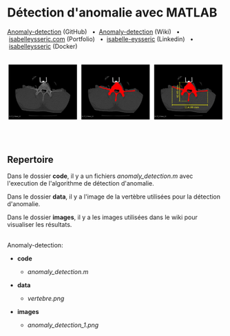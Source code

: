 # Détection d'anomalie avec MATLAB

[Anomaly-detection](https://github.com/isabelleysseric/Anomaly-detection) (GitHub)
&nbsp; • &nbsp;[Anomaly-detection](https://github.com/isabelleysseric/Anomaly-detection/wiki) (Wiki)
&nbsp; • &nbsp;[isabelleysseric.com](https://isabelleysseric.com) (Portfolio)
&nbsp; • &nbsp;[isabelle-eysseric](https://www.linkedin.com/in/isabelle-eysseric/) (Linkedin)
&nbsp; • &nbsp;[isabelleysseric](https://hub.docker.com/u/isabelleysseric) (Docker)
<br/>
<br/>


<p align='center'>
  <img src="https://github.com/isabelleysseric/Anomaly-detection/blob/main/images/anomaly_detection_1.png" />
</p>
<br/>
<br/>


## Repertoire

Dans le dossier **code**, il y a un fichiers *anomaly_detection.m* avec l'execution de l'algorithme de détection d'anomalie.

Dans le dossier **data**, il y a l'image de la vertèbre utilisées pour la détection d'anomalie. 

Dans le dossier **images**, il y a les images utilisées dans le wiki pour visualiser les résultats. 
<br/>
<br/>


Anomaly-detection:

- **code**
  - *anomaly_detection.m*
  
- **data**
  - *vertebre.png*
  
- **images**
  - *anomaly_detection_1.png*
